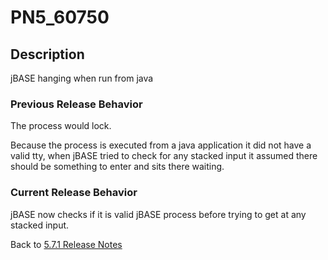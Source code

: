 # PN5_60750

<PageHeader />

## Description

jBASE hanging when run from java

### Previous Release Behavior

The process would lock.

Because the process is executed from a java application it did not have a valid tty, when jBASE tried to check for any stacked input it assumed there should be something to enter and sits there waiting.

### Current Release Behavior

jBASE now checks if it is valid jBASE process before trying to get at any stacked input.

Back to [5.7.1 Release Notes](./../README.md)

  
<PageFooter />

